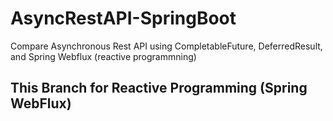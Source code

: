 # AsyncRestAPI-SpringBoot
Compare Asynchronous Rest API using CompletableFuture, DeferredResult, and Spring Webflux (reactive programmning)

## This Branch for Reactive Programming (Spring WebFlux)
